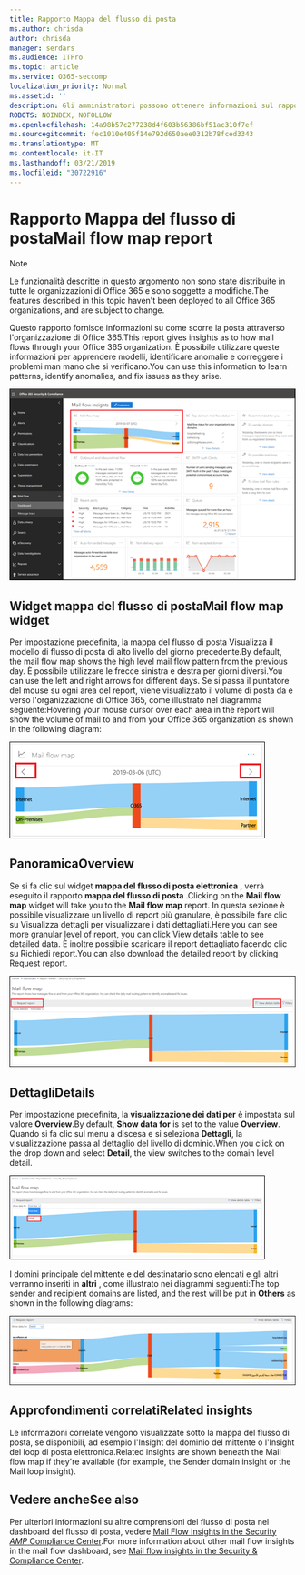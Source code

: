 ```yaml
---
title: Rapporto Mappa del flusso di posta
ms.author: chrisda
author: chrisda
manager: serdars
ms.audience: ITPro
ms.topic: article
ms.service: O365-seccomp
localization_priority: Normal
ms.assetid: ''
description: Gli amministratori possono ottenere informazioni sul rapporto della mappa del flusso di posta nel dashboard del flusso di posta nel centro conformità di Office 365 Security &.
ROBOTS: NOINDEX, NOFOLLOW
ms.openlocfilehash: 14a98b57c277238d4f603b56386bf51ac310f7ef
ms.sourcegitcommit: fec1010e405f14e792d650aee0312b78fced3343
ms.translationtype: MT
ms.contentlocale: it-IT
ms.lasthandoff: 03/21/2019
ms.locfileid: "30722916"
---
```

# <a name="mail-flow-map-report"></a><span data-ttu-id="c8edc-103">Rapporto Mappa del flusso di posta</span><span class="sxs-lookup"><span data-stu-id="c8edc-103">Mail flow map report</span></span>

> [!NOTE]
> <span data-ttu-id="c8edc-104">Le funzionalità descritte in questo argomento non sono state distribuite in tutte le organizzazioni di Office 365 e sono soggette a modifiche.</span><span class="sxs-lookup"><span data-stu-id="c8edc-104">The features described in this topic haven't been deployed to all Office 365 organizations, and are subject to change.</span></span>

<span data-ttu-id="c8edc-105">Questo rapporto fornisce informazioni su come scorre la posta attraverso l'organizzazione di Office 365.</span><span class="sxs-lookup"><span data-stu-id="c8edc-105">This report gives insights as to how mail flows through your Office 365 organization.</span></span> <span data-ttu-id="c8edc-106">È possibile utilizzare queste informazioni per apprendere modelli, identificare anomalie e correggere i problemi man mano che si verificano.</span><span class="sxs-lookup"><span data-stu-id="c8edc-106">You can use this information to learn patterns, identify anomalies, and fix issues as they arise.</span></span>

![Il rapporto Mappa del flusso di posta nel dashboard del flusso di posta nel centro conformità & sicurezza di Office 365](media/mail-flow-map-selected.png)

## <a name="mail-flow-map-widget"></a><span data-ttu-id="c8edc-108">Widget mappa del flusso di posta</span><span class="sxs-lookup"><span data-stu-id="c8edc-108">Mail flow map widget</span></span>

<span data-ttu-id="c8edc-109">Per impostazione predefinita, la mappa del flusso di posta Visualizza il modello di flusso di posta di alto livello del giorno precedente.</span><span class="sxs-lookup"><span data-stu-id="c8edc-109">By default, the mail flow map shows the high level mail flow pattern from the previous day.</span></span> <span data-ttu-id="c8edc-110">È possibile utilizzare le frecce sinistra e destra per giorni diversi.</span><span class="sxs-lookup"><span data-stu-id="c8edc-110">You can use the left and right arrows for different days.</span></span> <span data-ttu-id="c8edc-111">Se si passa il puntatore del mouse su ogni area del report, viene visualizzato il volume di posta da e verso l'organizzazione di Office 365, come illustrato nel diagramma seguente:</span><span class="sxs-lookup"><span data-stu-id="c8edc-111">Hovering your mouse cursor over each area in the report will show the volume of mail to and from your Office 365 organization as shown in the following diagram:</span></span>

![Frecce a destra e a sinistra nel widget mappa del flusso di posta](media/mail-flow-map-widget.png)

## <a name="overview"></a><span data-ttu-id="c8edc-113">Panoramica</span><span class="sxs-lookup"><span data-stu-id="c8edc-113">Overview</span></span>

<span data-ttu-id="c8edc-114">Se si fa clic sul widget **mappa del flusso di posta elettronica** , verrà eseguito il rapporto **mappa del flusso di posta** .</span><span class="sxs-lookup"><span data-stu-id="c8edc-114">Clicking on the **Mail flow map** widget will take you to the **Mail flow map** report.</span></span> <span data-ttu-id="c8edc-115">In questa sezione è possibile visualizzare un livello di report più granulare, è possibile fare clic su Visualizza dettagli per visualizzare i dati dettagliati.</span><span class="sxs-lookup"><span data-stu-id="c8edc-115">Here you can see more granular level of report, you can click View details table to see detailed data.</span></span> <span data-ttu-id="c8edc-116">È inoltre possibile scaricare il report dettagliato facendo clic su Richiedi report.</span><span class="sxs-lookup"><span data-stu-id="c8edc-116">You can also download the detailed report by clicking Request report.</span></span>

![Visualizzazione panoramica nel rapporto Mappa del flusso di posta](media/mail-flow-map-overview.png)

## <a name="details"></a><span data-ttu-id="c8edc-118">Dettagli</span><span class="sxs-lookup"><span data-stu-id="c8edc-118">Details</span></span>

<span data-ttu-id="c8edc-119">Per impostazione predefinita, la **visualizzazione dei dati per** è impostata sul valore **Overview**.</span><span class="sxs-lookup"><span data-stu-id="c8edc-119">By default, **Show data for** is set to the value **Overview**.</span></span> <span data-ttu-id="c8edc-120">Quando si fa clic sul menu a discesa e si seleziona **Dettagli**, la visualizzazione passa al dettaglio del livello di dominio.</span><span class="sxs-lookup"><span data-stu-id="c8edc-120">When you click on the drop down and select **Detail**, the view switches to the domain level detail.</span></span>

![Selezionare dettaglio in Mostra dati per in visualizzazione panoramica nel rapporto Mappa flusso di posta](media/mail-flow-map-select-detail.png)

<span data-ttu-id="c8edc-122">I domini principale del mittente e del destinatario sono elencati e gli altri verranno inseriti in **altri** , come illustrato nei diagrammi seguenti:</span><span class="sxs-lookup"><span data-stu-id="c8edc-122">The top sender and recipient domains are listed, and the rest will be put in **Others** as shown in the following diagrams:</span></span>

![Visualizzazione dettagli nel rapporto Mappa flusso di posta](media/mail-flow-map-detail.png)

## <a name="related-insights"></a><span data-ttu-id="c8edc-124">Approfondimenti correlati</span><span class="sxs-lookup"><span data-stu-id="c8edc-124">Related insights</span></span>

<span data-ttu-id="c8edc-125">Le informazioni correlate vengono visualizzate sotto la mappa del flusso di posta, se disponibili, ad esempio l'Insight del dominio del mittente o l'Insight del loop di posta elettronica.</span><span class="sxs-lookup"><span data-stu-id="c8edc-125">Related insights are shown beneath the Mail flow map if they're available (for example, the Sender domain insight or the Mail loop insight).</span></span>

## <a name="see-also"></a><span data-ttu-id="c8edc-126">Vedere anche</span><span class="sxs-lookup"><span data-stu-id="c8edc-126">See also</span></span>

<span data-ttu-id="c8edc-127">Per ulteriori informazioni su altre comprensioni del flusso di posta nel dashboard del flusso di posta, vedere [Mail Flow Insights in the Security _AMP_ Compliance Center](mail-flow-insights-v2.md).</span><span class="sxs-lookup"><span data-stu-id="c8edc-127">For more information about other mail flow insights in the mail flow dashboard, see [Mail flow insights in the Security & Compliance Center](mail-flow-insights-v2.md).</span></span>